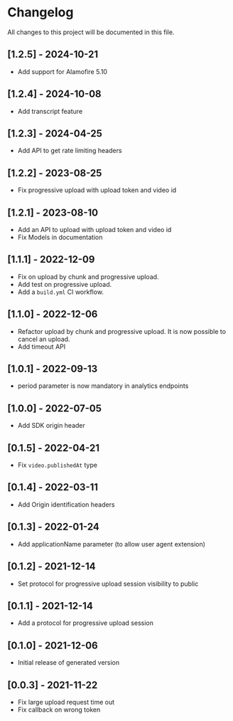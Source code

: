 # Changelog
All changes to this project will be documented in this file.

## [1.2.5] - 2024-10-21
- Add support for Alamofire 5.10

## [1.2.4] - 2024-10-08
- Add transcript feature

## [1.2.3] - 2024-04-25
- Add API to get rate limiting headers

## [1.2.2] - 2023-08-25
- Fix progressive upload with upload token and video id

## [1.2.1] - 2023-08-10
- Add an API to upload with upload token and video id
- Fix Models in documentation

## [1.1.1] - 2022-12-09
- Fix on upload by chunk and progressive upload.
- Add test on progressive upload.
- Add a `build.yml` CI workflow.

## [1.1.0] - 2022-12-06
- Refactor upload by chunk and progressive upload. It is now possible to cancel an upload.
- Add timeout API

## [1.0.1] - 2022-09-13
- period parameter is now mandatory in analytics endpoints

## [1.0.0] - 2022-07-05
- Add SDK origin header

## [0.1.5] - 2022-04-21
- Fix `video.publishedAt` type

## [0.1.4] - 2022-03-11
- Add Origin identification headers

## [0.1.3] - 2022-01-24
- Add applicationName parameter (to allow user agent extension)

## [0.1.2] - 2021-12-14
- Set protocol for progressive upload session visibility to public

## [0.1.1] - 2021-12-14
- Add a protocol for progressive upload session

## [0.1.0] - 2021-12-06
- Initial release of generated version

## [0.0.3] - 2021-11-22
- Fix large upload request time out
- Fix callback on wrong token
